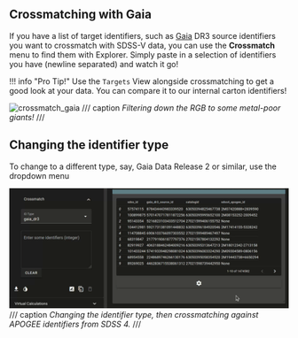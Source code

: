 ## Crossmatching with Gaia
If you have a list of target identifiers, such as [Gaia](https://esa.gaia.int/) DR3 source identifiers you want to crossmatch with SDSS-V data, you can use the **Crossmatch** menu to find them with Explorer. Simply paste in a selection of identifiers you have (newline separated) and watch it go!

!!! info "Pro Tip!"
    Use the `Targets` View alongside crossmatching to get a good look at your data. You can compare it to our internal carton identifiers!

![crossmatch_gaia](../assets/crossmatch_gaia.gif)
/// caption
_Filtering down the RGB to some metal-poor giants!_
///

## Changing the identifier type

To change to a different type, say, Gaia Data Release 2 or similar, use the dropdown menu

![crossmatch_sdss4](../assets/crossmatch_sdss4.gif)
/// caption
_Changing the identifier type, then crossmatching against APOGEE identifiers from SDSS 4._
///

